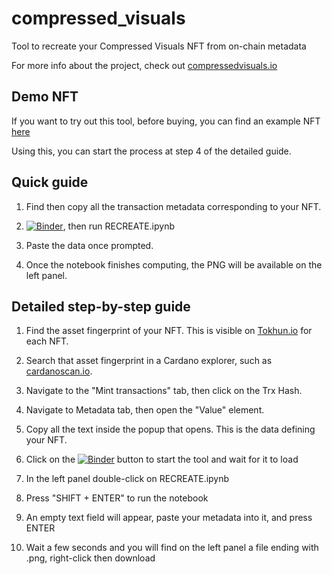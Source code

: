 # compressed_visuals

Tool to recreate your Compressed Visuals NFT from on-chain metadata

For more info about the project, check out [compressedvisuals.io](https://compressedvisuals.io)

## Demo NFT

If you want to try out this tool, before buying, you can find an example NFT [here](https://cardanoscan.io/transaction/4ad4738771b0e8c4613a696f1058422beaa1f2898d254c8674df56c6b7a14ff3?tab=metadata)

Using this, you can start the process at step 4 of the detailed guide.

## Quick guide

1. Find then copy all the transaction metadata corresponding to your NFT.

2. [![Binder](https://mybinder.org/badge_logo.svg)](https://mybinder.org/v2/gh/pictureknight/compressed_visuals/main), then run RECREATE.ipynb

3. Paste the data once prompted.

4. Once the notebook finishes computing, the PNG will be available on the left panel. 


## Detailed step-by-step guide

1. Find the asset fingerprint of your NFT. This is visible on [Tokhun.io](https://tokhun.io) for each NFT.

2. Search that asset fingerprint in a Cardano explorer, such as [cardanoscan.io](https://cardanoscan.io).

3. Navigate to the "Mint transactions" tab, then click on the Trx Hash.

4. Navigate to Metadata tab, then open the "Value" element.

5. Copy all the text inside the popup that opens. This is the data defining your NFT.

6. Click on the [![Binder](https://mybinder.org/badge_logo.svg)](https://mybinder.org/v2/gh/pictureknight/compressed_visuals/main) button to start the tool and wait for it to load

7. In the left panel double-click on RECREATE.ipynb

8. Press "SHIFT + ENTER" to run the notebook

9. An empty text field will appear, paste your metadata into it, and press ENTER

10. Wait a few seconds and you will find on the left panel a file ending with .png, right-click then download

